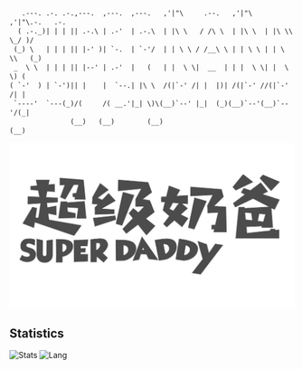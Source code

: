```
   .---. .-. .-.,---.  ,---.  ,---.   ,'|"\     .--.   ,'|"\   ,'|"\.-.   .-.
  ( .-._)| | | || .-.\ | .-'  | .-.\  | |\ \   / /\ \  | |\ \  | |\ \\ \_/ )/
 (_) \   | | | || |-' )| `-.  | `-'/  | | \ \ / /__\ \ | | \ \ | | \ \\   (_)
 _  \ \  | | | || |--' | .-'  |   (   | |  \ \|  __  | | |  \ \| |  \ \) (   
( `-'  ) | `-')|| |    |  `--.| |\ \  /(|`-' /| |  |)| /(|`-' //(|`-' /| |   
 `----'  `---(_)/(     /( __.'|_| \)\(__)`--' |_|  (_)(__)`--'(__)`--'/(_|   
               (__)   (__)        (__)                               (__)    
```
<div align="center">
  <a href="https://github.com/leftstick/baby-raising-plan" target="_blank"><img src="https://github.com/leftstick/leftstick/raw/master/superdaddy.jpg" /></a>
</div>


## Statistics
![Stats](https://github-readme-stats.vercel.app/api?username=leftstick)
![Lang](https://github-readme-stats.vercel.app/api/top-langs/?username=leftstick&hide=ipynb,html&layout=compact)
